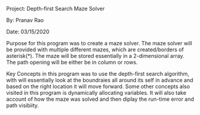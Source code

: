 Project: Depth-first  Search Maze Solver

By: Pranav Rao

Date: 03/15/2020

Purpose for this program was to create a maze solver. The maze solver will be provided with multiple different mazes, which are created/borders of asterisk(*).  The maze will be stored essentially in a 2-dimensional array. The path opening will be either be in column or rows.

Key Concepts in this program was to use the depth-first search algorithm, with will essentially look at the boundraies all around its self in advance and based on the right location it will move forward. Some other concepts also visited in this program is dynamically allocating variables. It will also take account of how the maze was solved and then diplay the run-time error and path visibiity. 
